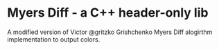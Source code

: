 # Myers Diff - a C++ header-only lib

A modified version of Victor @gritzko Grishchenko Myers Diff alogirthm implementation to output colors.
